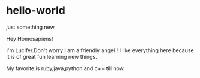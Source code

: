 # hello-world
just something new

Hey Homosapiens!
 
 I'm Lucifer.Don't worry I am a friendly angel ! 
 I like everything here because it is of great fun learning new things.
 
 My favorite is ruby,java,python and c++ till now.
